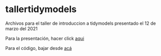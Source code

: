 # tallertidymodels

Archivos para el taller de introduccion a tidymodels presentado el 12 de marzo del 2021 

Para la presentación, hacer click [aqui](https://raw.githack.com/Saryace/tallertidymodels/master/tallertidymodels.html)

Para el código, bajar desde [acá](https://minhaskamal.github.io/DownGit/#/home?url=https://github.com/Saryace/tallertidymodels/raw/master/tallertidymodels.R)
